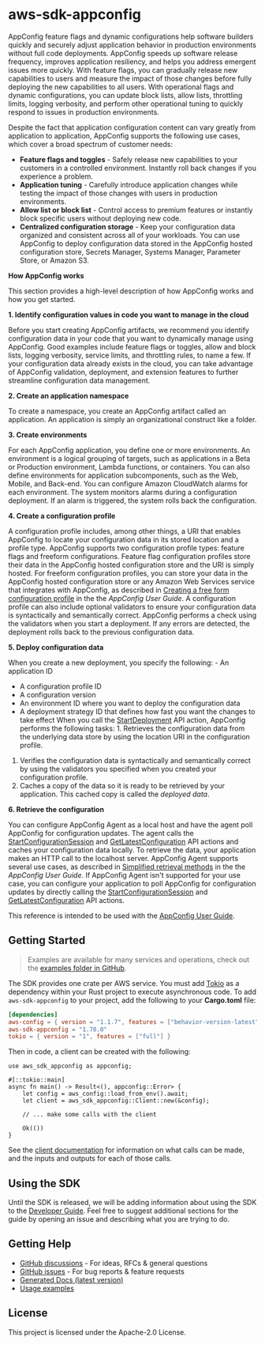 # aws-sdk-appconfig

AppConfig feature flags and dynamic configurations help software builders quickly and securely adjust application behavior in production environments without full code deployments. AppConfig speeds up software release frequency, improves application resiliency, and helps you address emergent issues more quickly. With feature flags, you can gradually release new capabilities to users and measure the impact of those changes before fully deploying the new capabilities to all users. With operational flags and dynamic configurations, you can update block lists, allow lists, throttling limits, logging verbosity, and perform other operational tuning to quickly respond to issues in production environments.

Despite the fact that application configuration content can vary greatly from application to application, AppConfig supports the following use cases, which cover a broad spectrum of customer needs:
  - __Feature flags and toggles__ - Safely release new capabilities to your customers in a controlled environment. Instantly roll back changes if you experience a problem.
  - __Application tuning__ - Carefully introduce application changes while testing the impact of those changes with users in production environments.
  - __Allow list or block list__ - Control access to premium features or instantly block specific users without deploying new code.
  - __Centralized configuration storage__ - Keep your configuration data organized and consistent across all of your workloads. You can use AppConfig to deploy configuration data stored in the AppConfig hosted configuration store, Secrets Manager, Systems Manager, Parameter Store, or Amazon S3.

__How AppConfig works__

This section provides a high-level description of how AppConfig works and how you get started.

__1. Identify configuration values in code you want to manage in the cloud__

Before you start creating AppConfig artifacts, we recommend you identify configuration data in your code that you want to dynamically manage using AppConfig. Good examples include feature flags or toggles, allow and block lists, logging verbosity, service limits, and throttling rules, to name a few. If your configuration data already exists in the cloud, you can take advantage of AppConfig validation, deployment, and extension features to further streamline configuration data management.

__2. Create an application namespace__

To create a namespace, you create an AppConfig artifact called an application. An application is simply an organizational construct like a folder.

__3. Create environments__

For each AppConfig application, you define one or more environments. An environment is a logical grouping of targets, such as applications in a Beta or Production environment, Lambda functions, or containers. You can also define environments for application subcomponents, such as the Web, Mobile, and Back-end. You can configure Amazon CloudWatch alarms for each environment. The system monitors alarms during a configuration deployment. If an alarm is triggered, the system rolls back the configuration.

__4. Create a configuration profile__

A configuration profile includes, among other things, a URI that enables AppConfig to locate your configuration data in its stored location and a profile type. AppConfig supports two configuration profile types: feature flags and freeform configurations. Feature flag configuration profiles store their data in the AppConfig hosted configuration store and the URI is simply hosted. For freeform configuration profiles, you can store your data in the AppConfig hosted configuration store or any Amazon Web Services service that integrates with AppConfig, as described in [Creating a free form configuration profile](http://docs.aws.amazon.com/appconfig/latest/userguide/appconfig-free-form-configurations-creating.html) in the the _AppConfig User Guide_. A configuration profile can also include optional validators to ensure your configuration data is syntactically and semantically correct. AppConfig performs a check using the validators when you start a deployment. If any errors are detected, the deployment rolls back to the previous configuration data.

__5. Deploy configuration data__

When you create a new deployment, you specify the following:   - An application ID
  - A configuration profile ID
  - A configuration version
  - An environment ID where you want to deploy the configuration data
  - A deployment strategy ID that defines how fast you want the changes to take effect
When you call the [StartDeployment](https://docs.aws.amazon.com/appconfig/2019-10-09/APIReference/API_StartDeployment.html) API action, AppConfig performs the following tasks:   1. Retrieves the configuration data from the underlying data store by using the location URI in the configuration profile.
  1. Verifies the configuration data is syntactically and semantically correct by using the validators you specified when you created your configuration profile.
  1. Caches a copy of the data so it is ready to be retrieved by your application. This cached copy is called the _deployed data_.


__6. Retrieve the configuration__

You can configure AppConfig Agent as a local host and have the agent poll AppConfig for configuration updates. The agent calls the [StartConfigurationSession](https://docs.aws.amazon.com/appconfig/2019-10-09/APIReference/API_appconfigdata_StartConfigurationSession.html) and [GetLatestConfiguration](https://docs.aws.amazon.com/appconfig/2019-10-09/APIReference/API_appconfigdata_GetLatestConfiguration.html) API actions and caches your configuration data locally. To retrieve the data, your application makes an HTTP call to the localhost server. AppConfig Agent supports several use cases, as described in [Simplified retrieval methods](http://docs.aws.amazon.com/appconfig/latest/userguide/appconfig-retrieving-simplified-methods.html) in the the _AppConfig User Guide_. If AppConfig Agent isn't supported for your use case, you can configure your application to poll AppConfig for configuration updates by directly calling the [StartConfigurationSession](https://docs.aws.amazon.com/appconfig/2019-10-09/APIReference/API_appconfigdata_StartConfigurationSession.html) and [GetLatestConfiguration](https://docs.aws.amazon.com/appconfig/2019-10-09/APIReference/API_appconfigdata_GetLatestConfiguration.html) API actions.


This reference is intended to be used with the [AppConfig User Guide](http://docs.aws.amazon.com/appconfig/latest/userguide/what-is-appconfig.html).

## Getting Started

> Examples are available for many services and operations, check out the
> [examples folder in GitHub](https://github.com/awslabs/aws-sdk-rust/tree/main/examples).

The SDK provides one crate per AWS service. You must add [Tokio](https://crates.io/crates/tokio)
as a dependency within your Rust project to execute asynchronous code. To add `aws-sdk-appconfig` to
your project, add the following to your **Cargo.toml** file:

```toml
[dependencies]
aws-config = { version = "1.1.7", features = ["behavior-version-latest"] }
aws-sdk-appconfig = "1.78.0"
tokio = { version = "1", features = ["full"] }
```

Then in code, a client can be created with the following:

```rust,no_run
use aws_sdk_appconfig as appconfig;

#[::tokio::main]
async fn main() -> Result<(), appconfig::Error> {
    let config = aws_config::load_from_env().await;
    let client = aws_sdk_appconfig::Client::new(&config);

    // ... make some calls with the client

    Ok(())
}
```

See the [client documentation](https://docs.rs/aws-sdk-appconfig/latest/aws_sdk_appconfig/client/struct.Client.html)
for information on what calls can be made, and the inputs and outputs for each of those calls.

## Using the SDK

Until the SDK is released, we will be adding information about using the SDK to the
[Developer Guide](https://docs.aws.amazon.com/sdk-for-rust/latest/dg/welcome.html). Feel free to suggest
additional sections for the guide by opening an issue and describing what you are trying to do.

## Getting Help

* [GitHub discussions](https://github.com/awslabs/aws-sdk-rust/discussions) - For ideas, RFCs & general questions
* [GitHub issues](https://github.com/awslabs/aws-sdk-rust/issues/new/choose) - For bug reports & feature requests
* [Generated Docs (latest version)](https://awslabs.github.io/aws-sdk-rust/)
* [Usage examples](https://github.com/awslabs/aws-sdk-rust/tree/main/examples)

## License

This project is licensed under the Apache-2.0 License.

